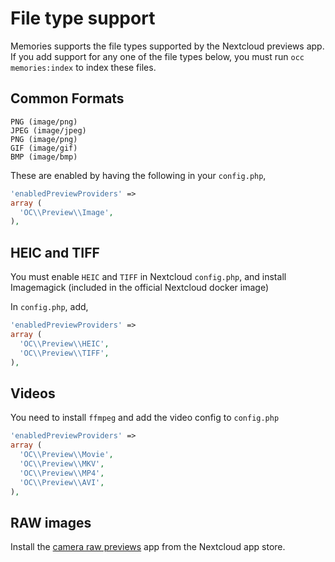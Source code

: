 # File type support

Memories supports the file types supported by the Nextcloud previews app. If you add support for any one of the file types below, you must run `occ memories:index` to index these files.

## Common Formats

```
PNG (image/png)
JPEG (image/jpeg)
PNG (image/png)
GIF (image/gif)
BMP (image/bmp)
```

These are enabled by having the following in your `config.php`,

```php
'enabledPreviewProviders' =>
array (
  'OC\\Preview\\Image',
),
```

## HEIC and TIFF

You must enable `HEIC` and `TIFF` in Nextcloud `config.php`, and install Imagemagick (included in the official Nextcloud docker image)

In `config.php`, add,

```php
'enabledPreviewProviders' =>
array (
  'OC\\Preview\\HEIC',
  'OC\\Preview\\TIFF',
),
```

## Videos

You need to install `ffmpeg` and add the video config to `config.php`

```php
'enabledPreviewProviders' =>
array (
  'OC\\Preview\\Movie',
  'OC\\Preview\\MKV',
  'OC\\Preview\\MP4',
  'OC\\Preview\\AVI',
),
```

## RAW images

Install the [camera raw previews](https://github.com/ariselseng/camerarawpreviews) app from the Nextcloud app store.
